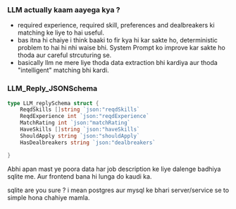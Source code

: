 ### LLM actually kaam aayega kya ?
- required experience, required skill, preferences and dealbreakers ki matching ke liye to hai useful. 
- bas itna hi chaiye i think baaki to fir kya hi kar sakte ho, deterministic problem to hai hi nhi waise bhi. System Prompt ko improve kar sakte ho thoda aur careful strcuturing se.
- basically llm ne mere liye thoda data extraction bhi kardiya aur thoda "intelligent" matching bhi kardi. 

### LLM_Reply_JSONSchema
```go
type LLM_replySchema struct {
	ReqdSkills []string `json:"reqdSkills`
	ReqdExperience int `json:"reqdExperience`
	MatchRating int `json:"matchRating`
	HaveSkills []string `json:"haveSkills`
	ShouldApply string `json:"shouldApply`
	HasDealbreakers string `json:"dealbreakers`

}
```
Abhi apan mast ye poora data har job description ke liye dalenge badhiya sqlite me. Aur frontend bana hi lunga do kaudi ka.

sqlite are you sure ? i mean postgres aur mysql ke bhari server/service se to simple hona chahiye mamla.

